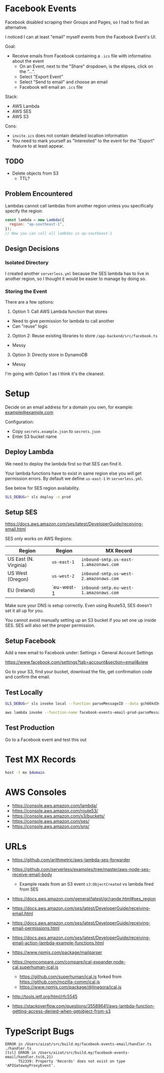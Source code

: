 # Facebook Events

Facebook disabled scraping their Groups and Pages, so I had to find an alternative.

I noticed I can at least "email" myself events from the Facebook Event's UI.

Goal:

- Receive emails from Facebook containing a `.ics` file with informatino about the event
  - On an Event, next to the "Share" dropdown, is the elipses, click on the "...".
  - Select "Export Event"
  - Select "Send to email" and choose an email
  - Facebook will email an `.ics` file

Stack:

- AWS Lambda
- AWS SES
- AWS S3

Cons:

- `invite.ics` does not contain detailed location information
- You need to mark yourself as "Interested" to the event for the "Export" feature to at least appear.

## TODO

- Delete objects from S3
  - TTL?

## Problem Encountered

Lambdas cannot call lambdas from another region unless you specifically specify the region:


```js
const lambda = new Lambda({
  region: "ap-southeast-1",
});
// Now you can call all lambdas in ap-southeast-1
```

## Design Decisions

### Isolated Directory

I created another `serverless.yml` because the SES lambda has to live in another region, so I thought it would be easier to manage by doing so.

### Storing the Event 

There are a few options:

1. Option 1: Call AWS Lambda function that stores
  - Need to give permission for lambda to call another
  - Can "reuse" logic
2. Option 2: Reuse existing libraries to store `/app-backend/src/facebook.ts`
  - Messy
3. Option 3: Directly store in DynamoDB
  - Messy

I'm going with Option 1 as I think it's the cleanest.

# Setup

Decide on an email address for a domain you own, for example: example@example.com

Configuration:

- Copy `secrets.example.json` to `secrets.json`
- Enter S3 bucket name

## Deploy Lambda

We need to deploy the lambda first so that SES can find it.

Your lambda functions have to exist in same region else you will get permission errors. By default we define `us-east-1` in `serverless.yml`.

See below for SES region availability.

```sh
SLS_DEBUG=* sls deploy -s prod
```

## Setup SES

https://docs.aws.amazon.com/ses/latest/DeveloperGuide/receiving-email.html

SES only works on AWS Regions:

| Region                | Region      | MX Record                              |
|-----------------------|-------------|----------------------------------------|
| US East (N. Virginia) | `us-east-1` | `inbound-smtp.us-east-1.amazonaws.com` |
| US West (Oregon)      | `us-west-2` | `inbound-smtp.us-west-2.amazonaws.com` |
| EU (Ireland)          | `eu-west-1  | `inbound-smtp.eu-west-1.amazonaws.com` |

Make sure your DNS is setup correctly. Even using Route53, SES doesn't set it all up for you.

You cannot avoid manually setting up an S3 bucket if you set one up inside SES. SES will also set the proper permission.

## Setup Facebook

Add a new email to Facebook under: Settings > General Account Settings

https://www.facebook.com/settings?tab=account&section=email&view

Go to your S3, find your bucket, download the file, get confirmation code and confirm the email.

## Test Locally

```sh
SLS_DEBUG=* sls invoke local --function parseMessageID --data gch66kd3eham02gih8i90la5ogin1nriqanjq0o1 -s dev
```

```sh
aws lambda invoke --function-name facebook-events-email-prod-parseMessageID --payload '{"messageID": "uctmb1qgoumn5psfj4aghl21ca1tcqueumviq4o1"}' --region us-east-1 /dev/stdout
```

## Test Production

Go to a Facebook event and test this out

# Test MX Records

```sh
host -t mx $domain
```

# AWS Consoles

- https://console.aws.amazon.com/lambda/
- https://console.aws.amazon.com/route53/
- https://console.aws.amazon.com/s3/buckets/
- https://console.aws.amazon.com/ses/
- https://console.aws.amazon.com/sns/

# URLs

- https://github.com/arithmetric/aws-lambda-ses-forwarder
- https://github.com/serverless/examples/tree/master/aws-node-ses-receive-email-body
  - Example reads from an S3 event `s3:ObjectCreated` vs lambda fired from SES
- https://docs.aws.amazon.com/general/latest/gr/rande.html#ses_region
- https://docs.aws.amazon.com/ses/latest/DeveloperGuide/receiving-email.html
- https://docs.aws.amazon.com/ses/latest/DeveloperGuide/receiving-email-permissions.html
- https://docs.aws.amazon.com/ses/latest/DeveloperGuide/receiving-email-action-lambda-example-functions.html
- https://www.npmjs.com/package/mailparser
- https://npmcompare.com/compare/ical-expander,node-cal,superhuman-ical.js
  - https://github.com/superhuman/ical.js forked from https://github.com/mozilla-comm/ical.js
  - https://www.npmjs.com/package/@linagora/ical.js
- http://tools.ietf.org/html/rfc5545

- https://stackoverflow.com/questions/35589641/aws-lambda-function-getting-access-denied-when-getobject-from-s3

# TypeScript Bugs

```
ERROR in /Users/aizat/src/build.my/facebook-events-email/handler.ts
./handler.ts
[tsl] ERROR in /Users/aizat/src/build.my/facebook-events-email/handler.ts(6,21)
      TS2339: Property 'Records' does not exist on type 'APIGatewayProxyEvent'.
```
